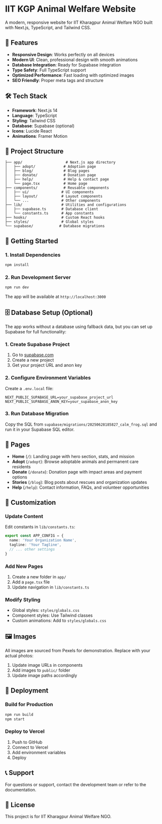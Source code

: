 # IIT KGP Animal Welfare Website

A modern, responsive website for IIT Kharagpur Animal Welfare NGO built with Next.js, TypeScript, and Tailwind CSS.

## 🚀 Features

- **Responsive Design**: Works perfectly on all devices
- **Modern UI**: Clean, professional design with smooth animations
- **Database Integration**: Ready for Supabase integration
- **Type Safety**: Full TypeScript support
- **Optimized Performance**: Fast loading with optimized images
- **SEO Friendly**: Proper meta tags and structure

## 🛠️ Tech Stack

- **Framework**: Next.js 14
- **Language**: TypeScript
- **Styling**: Tailwind CSS
- **Database**: Supabase (optional)
- **Icons**: Lucide React
- **Animations**: Framer Motion

## 📁 Project Structure

```
├── app/                    # Next.js app directory
│   ├── adopt/             # Adoption page
│   ├── blog/              # Blog pages
│   ├── donate/            # Donation page
│   ├── help/              # Help & contact page
│   └── page.tsx           # Home page
├── components/            # Reusable components
│   ├── ui/               # UI components
│   ├── layout/           # Layout components
│   └── ...               # Other components
├── lib/                  # Utilities and configurations
│   ├── supabase.ts       # Database client
│   └── constants.ts      # App constants
├── hooks/                # Custom React hooks
├── styles/               # Global styles
└── supabase/            # Database migrations
```

## 🚀 Getting Started

### 1. Install Dependencies

```bash
npm install
```

### 2. Run Development Server

```bash
npm run dev
```

The app will be available at `http://localhost:3000`

## 🗄️ Database Setup (Optional)

The app works without a database using fallback data, but you can set up Supabase for full functionality:

### 1. Create Supabase Project

1. Go to [supabase.com](https://supabase.com)
2. Create a new project
3. Get your project URL and anon key

### 2. Configure Environment Variables

Create a `.env.local` file:

```env
NEXT_PUBLIC_SUPABASE_URL=your_supabase_project_url
NEXT_PUBLIC_SUPABASE_ANON_KEY=your_supabase_anon_key
```

### 3. Run Database Migration

Copy the SQL from `supabase/migrations/20250628185827_calm_frog.sql` and run it in your Supabase SQL editor.

## 📱 Pages

- **Home** (`/`): Landing page with hero section, stats, and mission
- **Adopt** (`/adopt`): Browse adoptable animals and permanent care residents
- **Donate** (`/donate`): Donation page with impact areas and payment options
- **Stories** (`/blog`): Blog posts about rescues and organization updates
- **Help** (`/help`): Contact information, FAQs, and volunteer opportunities

## 🎨 Customization

### Update Content

Edit constants in `lib/constants.ts`:

```typescript
export const APP_CONFIG = {
  name: 'Your Organization Name',
  tagline: 'Your Tagline',
  // ... other settings
}
```

### Add New Pages

1. Create a new folder in `app/`
2. Add a `page.tsx` file
3. Update navigation in `lib/constants.ts`

### Modify Styling

- Global styles: `styles/globals.css`
- Component styles: Use Tailwind classes
- Custom animations: Add to `styles/globals.css`

## 🖼️ Images

All images are sourced from Pexels for demonstration. Replace with your actual photos:

1. Update image URLs in components
2. Add images to `public/` folder
3. Update image paths accordingly

## 🚀 Deployment

### Build for Production

```bash
npm run build
npm start
```

### Deploy to Vercel

1. Push to GitHub
2. Connect to Vercel
3. Add environment variables
4. Deploy

## 📞 Support

For questions or support, contact the development team or refer to the documentation.

## 📄 License

This project is for IIT Kharagpur Animal Welfare NGO.